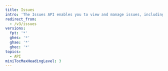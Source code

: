 ```yaml
---
title: Issues
intro: 'The Issues API enables you to view and manage issues, including issue assignees, comments, labels, and milestones.'
redirect_from:
  - /v3/issues
versions:
  fpt: '*'
  ghes: '*'
  ghae: '*'
  ghec: '*'
topics:
  - API
miniTocMaxHeadingLevel: 3
---
```


<!--
  Operations are automatically generated. Markdown for this page is located in data/reusables/rest-reference/issues
-->